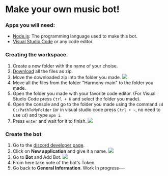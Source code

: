 # Make your own music bot!

### Apps you will need:
* [Node.js](https://nodejs.org/en/download/): The programming language used to make this bot.
* [Visual Studio Code](https://code.visualstudio.com/download) or any code editor.


### Creating the workspace.
1. Create a new folder with the name of your choise.
2. [Download](https://github.com/dionsyran2/Harmony/archive/refs/heads/main.zip) all the files as zip.
3. Move the downloaded zip into the folder you made.
![](https://i.imgur.com/NI70JCN.png)
4. Move all the files from the folder "Harmony-main" to the folder you made.
5. Open the folder you made with your favorite code editor.
(For Visual Studio Code press `Ctrl + K` and select the folder you made).
6. Open the console and go to the folder you made using the command `cd C:/PathToMyFolder` (or in visual studio code press `Ctrl + ~`, no need to use `cd`) and type `npm i`.
7. Press `enter` and wait for it to finish.
![](https://i.imgur.com/Zv0jEH9.png)

### Create the bot
1. Go to the [discord developer page](https://discord.com/developers/applications).
2. Click on **New application** and give it a name.
![](https://i.imgur.com/bMhy0yY.png)
3. Go to **Bot** and Add Bot.
![](https://i.imgur.com/dDo0DgP.png)
4. From here take note of the bot's Token.
5. Go back to **General Information**.
Work In progress---
